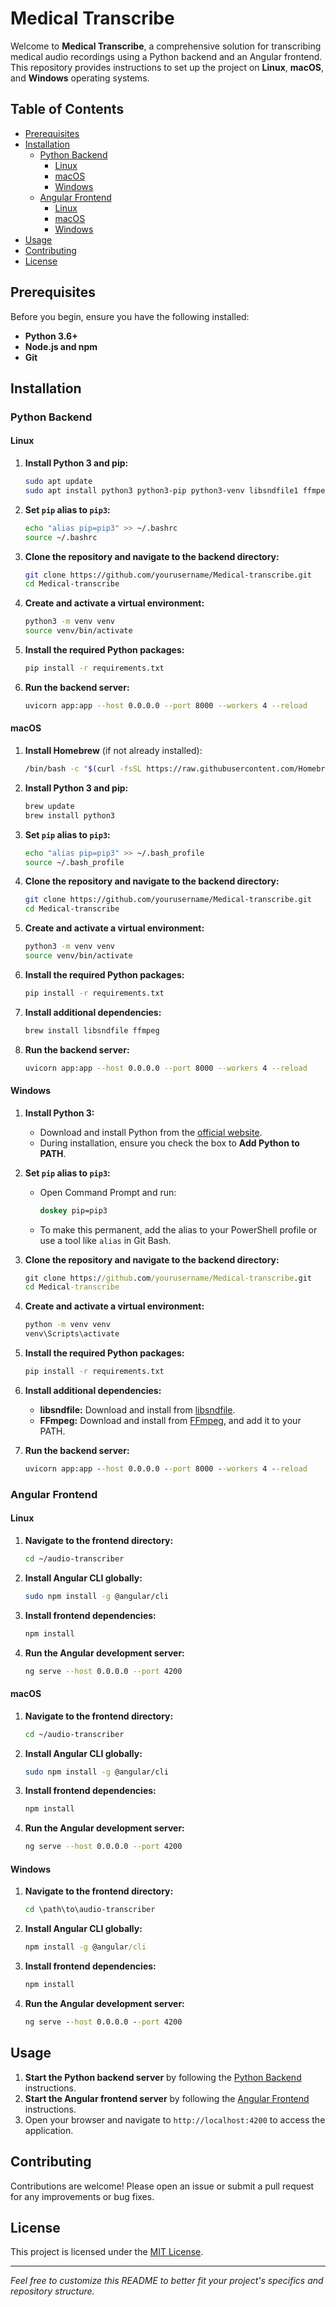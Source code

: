 # Medical Transcribe

Welcome to **Medical Transcribe**, a comprehensive solution for transcribing medical audio recordings using a Python backend and an Angular frontend. This repository provides instructions to set up the project on **Linux**, **macOS**, and **Windows** operating systems.

## Table of Contents

- [Prerequisites](#prerequisites)
- [Installation](#installation)
  - [Python Backend](#python-backend)
    - [Linux](#linux)
    - [macOS](#macos)
    - [Windows](#windows)
  - [Angular Frontend](#angular-frontend)
    - [Linux](#linux-1)
    - [macOS](#macos-1)
    - [Windows](#windows-1)
- [Usage](#usage)
- [Contributing](#contributing)
- [License](#license)

## Prerequisites

Before you begin, ensure you have the following installed:

- **Python 3.6+**
- **Node.js and npm**
- **Git**

## Installation

### Python Backend

#### Linux

1. **Install Python 3 and pip:**

    ```bash
    sudo apt update
    sudo apt install python3 python3-pip python3-venv libsndfile1 ffmpeg build-essential -y
    ```

2. **Set `pip` alias to `pip3`:**

    ```bash
    echo "alias pip=pip3" >> ~/.bashrc
    source ~/.bashrc
    ```

3. **Clone the repository and navigate to the backend directory:**

    ```bash
    git clone https://github.com/yourusername/Medical-transcribe.git
    cd Medical-transcribe
    ```

4. **Create and activate a virtual environment:**

    ```bash
    python3 -m venv venv
    source venv/bin/activate
    ```

5. **Install the required Python packages:**

    ```bash
    pip install -r requirements.txt
    ```

6. **Run the backend server:**

    ```bash
    uvicorn app:app --host 0.0.0.0 --port 8000 --workers 4 --reload
    ```

#### macOS

1. **Install Homebrew** (if not already installed):

    ```bash
    /bin/bash -c "$(curl -fsSL https://raw.githubusercontent.com/Homebrew/install/HEAD/install.sh)"
    ```

2. **Install Python 3 and pip:**

    ```bash
    brew update
    brew install python3
    ```

3. **Set `pip` alias to `pip3`:**

    ```bash
    echo "alias pip=pip3" >> ~/.bash_profile
    source ~/.bash_profile
    ```

4. **Clone the repository and navigate to the backend directory:**

    ```bash
    git clone https://github.com/yourusername/Medical-transcribe.git
    cd Medical-transcribe
    ```

5. **Create and activate a virtual environment:**

    ```bash
    python3 -m venv venv
    source venv/bin/activate
    ```

6. **Install the required Python packages:**

    ```bash
    pip install -r requirements.txt
    ```

7. **Install additional dependencies:**

    ```bash
    brew install libsndfile ffmpeg
    ```

8. **Run the backend server:**

    ```bash
    uvicorn app:app --host 0.0.0.0 --port 8000 --workers 4 --reload
    ```

#### Windows

1. **Install Python 3:**

    - Download and install Python from the [official website](https://www.python.org/downloads/windows/).
    - During installation, ensure you check the box to **Add Python to PATH**.

2. **Set `pip` alias to `pip3`:**

    - Open Command Prompt and run:

      ```cmd
      doskey pip=pip3
      ```

    - To make this permanent, add the alias to your PowerShell profile or use a tool like `alias` in Git Bash.

3. **Clone the repository and navigate to the backend directory:**

    ```cmd
    git clone https://github.com/yourusername/Medical-transcribe.git
    cd Medical-transcribe
    ```

4. **Create and activate a virtual environment:**

    ```cmd
    python -m venv venv
    venv\Scripts\activate
    ```

5. **Install the required Python packages:**

    ```cmd
    pip install -r requirements.txt
    ```

6. **Install additional dependencies:**

    - **libsndfile:** Download and install from [libsndfile](http://www.mega-nerd.com/libsndfile/).
    - **FFmpeg:** Download and install from [FFmpeg](https://ffmpeg.org/download.html), and add it to your PATH.

7. **Run the backend server:**

    ```cmd
    uvicorn app:app --host 0.0.0.0 --port 8000 --workers 4 --reload
    ```

### Angular Frontend

#### Linux

1. **Navigate to the frontend directory:**

    ```bash
    cd ~/audio-transcriber
    ```

2. **Install Angular CLI globally:**

    ```bash
    sudo npm install -g @angular/cli
    ```

3. **Install frontend dependencies:**

    ```bash
    npm install
    ```

4. **Run the Angular development server:**

    ```bash
    ng serve --host 0.0.0.0 --port 4200
    ```

#### macOS

1. **Navigate to the frontend directory:**

    ```bash
    cd ~/audio-transcriber
    ```

2. **Install Angular CLI globally:**

    ```bash
    sudo npm install -g @angular/cli
    ```

3. **Install frontend dependencies:**

    ```bash
    npm install
    ```

4. **Run the Angular development server:**

    ```bash
    ng serve --host 0.0.0.0 --port 4200
    ```

#### Windows

1. **Navigate to the frontend directory:**

    ```cmd
    cd \path\to\audio-transcriber
    ```

2. **Install Angular CLI globally:**

    ```cmd
    npm install -g @angular/cli
    ```

3. **Install frontend dependencies:**

    ```cmd
    npm install
    ```

4. **Run the Angular development server:**

    ```cmd
    ng serve --host 0.0.0.0 --port 4200
    ```

## Usage

1. **Start the Python backend server** by following the [Python Backend](#python-backend) instructions.
2. **Start the Angular frontend server** by following the [Angular Frontend](#angular-frontend) instructions.
3. Open your browser and navigate to `http://localhost:4200` to access the application.

## Contributing

Contributions are welcome! Please open an issue or submit a pull request for any improvements or bug fixes.

## License

This project is licensed under the [MIT License](LICENSE).

---

*Feel free to customize this README to better fit your project's specifics and repository structure.*
